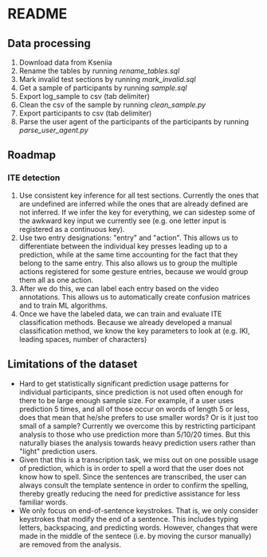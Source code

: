 # README

## Data processing
1. Download data from Kseniia
1. Rename the tables by running *rename_tables.sql*
1. Mark invalid test sections by running *mark_invalid.sql*
1. Get a sample of participants by running *sample.sql*
1. Export log_sample to csv (tab delimiter)
1. Clean the csv of the sample by running *clean_sample.py*
1. Export participants to csv (tab delimiter)
1. Parse the user agent of the participants of the participants by running *parse_user_agent.py*


## Roadmap
### ITE detection
1. Use consistent key inference for all test sections. Currently the ones that are undefined are inferred while the ones that are already defined are not inferred. If we infer the key for everything, we can sidestep some of the awkward key input we currently see (e.g. one letter input is registered as a continuous key).
1. Use two entry designations: "entry" and "action". This allows us to differentiate between the individual key presses leading up to a prediction, while at the same time accounting for the fact that they belong to the same entry. This also allows us to group the multiple actions registered for some gesture entries, because we would group them all as one action.
1. After we do this, we can label each entry based on the video annotations. This allows us to automatically create confusion matrices and to train ML algorithms.
1. Once we have the labeled data, we can train and evaluate ITE classification methods. Because we already developed a manual classification method, we know the key parameters to look at (e.g. IKI, leading spaces, number of characters)

## Limitations of the dataset
* Hard to get statistically significant prediction usage patterns for individual participants, since prediction is not used often enough for there to be large enough sample size. For example, if a user uses prediction 5 times, and all of those occur on words of length 5 or less, does that mean that he/she prefers to use smaller words? Or is it just too small of a sample? Currently we overcome this by restricting participant analysis to those who use prediction more than 5/10/20 times. But this naturally biases the analysis towards heavy prediction users rather than "light" prediction users.
* Given that this is a transcription task, we miss out on one possible usage of prediction, which is in order to spell a word that the user does not know how to spell. Since the sentences are transcribed, the user can always consult the template sentence in order to confirm the spelling, thereby greatly reducing the need for predictive assistance for less familiar words.
* We only focus on end-of-sentence keystrokes. That is, we only consider keystrokes that modify the end of a sentence. This includes typing letters, backspacing, and predicting words. However, changes that were made in the middle of the sentece (i.e. by moving the cursor manually) are removed from the analysis.
